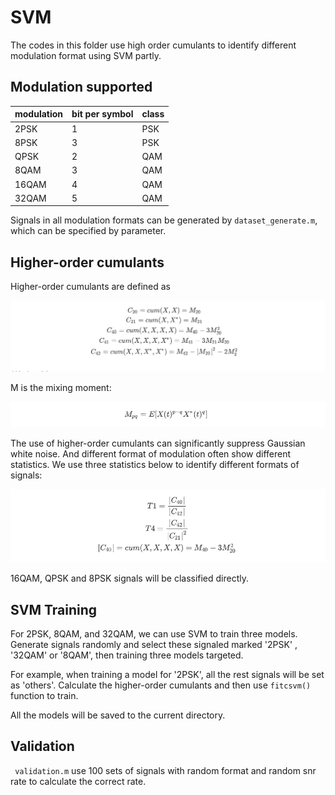 # SVM

The codes in this folder use high order cumulants to identify different modulation format using SVM partly.

## Modulation supported 

| modulation | bit per symbol | class |
| ---------- | -------------- | ----- |
| 2PSK       | 1              | PSK   |
| 8PSK       | 3              | PSK   |
| QPSK       | 2              | QAM   |
| 8QAM       | 3              | QAM   |
| 16QAM      | 4              | QAM   |
| 32QAM      | 5              | QAM   |

Signals in all modulation formats can be generated by `dataset_generate.m`, which can be specified by parameter.

## Higher-order cumulants

Higher-order cumulants are defined as

![equation1](pic/equation1.png)


M is the mixing moment:

![equation2](pic/equation2.png)

The use of higher-order cumulants can significantly suppress Gaussian white noise. And different format of modulation often show different statistics. We use three statistics below to identify different formats of signals:

![equation3](pic/equation3.png)

16QAM, QPSK and 8PSK signals will be classified directly.

## SVM Training

For 2PSK, 8QAM, and 32QAM, we can use SVM to train three models. Generate signals randomly and select these signaled marked '2PSK' , '32QAM' or '8QAM', then training three models targeted. 

For example, when training a model for '2PSK', all the rest signals will be set as 'others'. Calculate the higher-order cumulants and then use `fitcsvm()` function to train.

All the models will be saved to the current directory.

##  Validation

` validation.m` use 100 sets of signals with random format and random snr rate to calculate the correct rate.